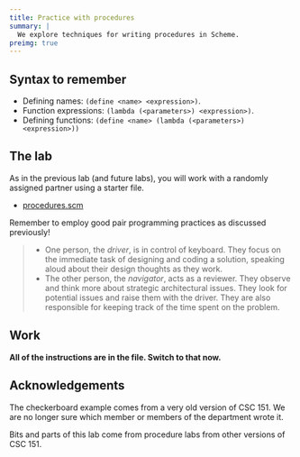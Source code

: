 ```yaml
---
title: Practice with procedures
summary: |
  We explore techniques for writing procedures in Scheme.
preimg: true
---
```


## Syntax to remember

*   Defining names: `(define <name> <expression>)`.
*   Function expressions: `(lambda (<parameters>) <expression>)`.
*   Defining functions: `(define <name> (lambda (<parameters>) <expression>))`

## The lab

As in the previous lab (and future labs), you will work with a randomly assigned
partner using a starter file.

* [procedures.scm](../code/labs/procedures.scm)


Remember to employ good pair programming practices as discussed previously!

> +   One person, the *driver*, is in control of keyboard.
>     They focus on the immediate task of designing and coding a solution, speaking aloud about their design thoughts as they work.
> +   The other person, the *navigator*, acts as a reviewer.
>     They observe and think more about strategic architectural issues.
>     They look for potential issues and raise them with the driver.
>     They are also responsible for keeping track of the time spent on the problem.

## Work

**All of the instructions are in the file.  Switch to that now.**

## Acknowledgements

The checkerboard example comes from a very old version of CSC 151.
We are no longer sure which member or members of the department wrote it.

Bits and parts of this lab come from procedure labs from other versions of CSC 151.
